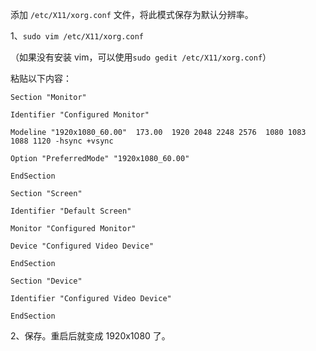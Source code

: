 <!--
 * @Author: wuhaoyuan
 * @Date: 2022-07-06 09:22:28
 * @LastEditTime: 2022-07-06 09:57:50
 * @LastEditors: wuhaoyuan
 * @Description: 
 * @FilePath: /blog/linux/2022-03-17-Ubuntu-设置1920-1080.md
-->
添加 `/etc/X11/xorg.conf` 文件，将此模式保存为默认分辨率。

1、`sudo vim /etc/X11/xorg.conf`

（如果没有安装 vim，可以使用`sudo gedit /etc/X11/xorg.conf`）

粘贴以下内容：

```
Section "Monitor"

Identifier "Configured Monitor"

Modeline "1920x1080_60.00"  173.00  1920 2048 2248 2576  1080 1083 1088 1120 -hsync +vsync

Option "PreferredMode" "1920x1080_60.00"

EndSection

Section "Screen"

Identifier "Default Screen"

Monitor "Configured Monitor"

Device "Configured Video Device"

EndSection

Section "Device"

Identifier "Configured Video Device"

EndSection
```

2、保存。重启后就变成 1920x1080 了。
